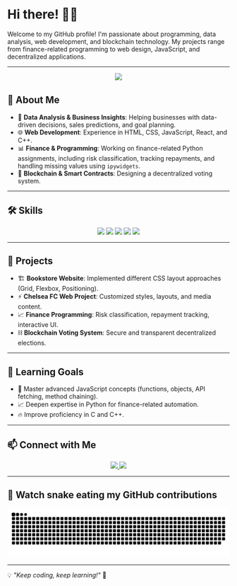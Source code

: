 # Hi there! 👋✨

Welcome to my GitHub profile! I'm passionate about programming, data analysis, web development, and blockchain technology. My projects range from finance-related programming to web design, JavaScript, and decentralized applications.

---

<p align="center">
  <img src="https://media.giphy.com/media/QTfX9Ejfra3ZmNxh6B/giphy.gif" width="200">
</p>

## 🚀 About Me
- 🔢 **Data Analysis & Business Insights**: Helping businesses with data-driven decisions, sales predictions, and goal planning.
- 🌐 **Web Development**: Experience in HTML, CSS, JavaScript, React, and C++.
- 📊 **Finance & Programming**: Working on finance-related Python assignments, including risk classification, tracking repayments, and handling missing values using `ipywidgets`.
- 🔗 **Blockchain & Smart Contracts**: Designing a decentralized voting system.


---

## 🛠️ Skills

<p align="center">
  <img src="https://img.shields.io/badge/-Python-3776AB?style=for-the-badge&logo=python&logoColor=white">
  <img src="https://img.shields.io/badge/-JavaScript-F7DF1E?style=for-the-badge&logo=javascript&logoColor=black">
  <img src="https://img.shields.io/badge/-React-61DAFB?style=for-the-badge&logo=react&logoColor=black">
  <img src="https://img.shields.io/badge/-C++-00599C?style=for-the-badge&logo=cplusplus&logoColor=white">
  <img src="https://img.shields.io/badge/-Blockchain-121D33?style=for-the-badge&logo=ethereum&logoColor=white">
</p>

---

## 📌 Projects
- 🏗 **Bookstore Website**: Implemented different CSS layout approaches (Grid, Flexbox, Positioning).
- ⚡ **Chelsea FC Web Project**: Customized styles, layouts, and media content.
- 📈 **Finance Programming**: Risk classification, repayment tracking, interactive UI.
- ⛓ **Blockchain Voting System**: Secure and transparent decentralized elections.

---

## 🎯 Learning Goals
- 🚀 Master advanced JavaScript concepts (functions, objects, API fetching, method chaining).
- 📈 Deepen expertise in Python for finance-related automation.
- 🔥 Improve proficiency in C and C++.

---

## 📫 Connect with Me
<p align="center">
  <a href="https://github.com/Aliyan-AA">
    <img src="https://img.shields.io/badge/GitHub-181717?style=for-the-badge&logo=github&logoColor=white">
  </a>
  <a href="(https://www.linkedin.com/in/aliyan-ahmad-1b1b89271/)">
    <img src="https://img.shields.io/badge/LinkedIn-0A66C2?style=for-the-badge&logo=linkedin&logoColor=white">
  </a>
</p>

---

## 🐍 Watch snake eating my GitHub contributions

![snake gif](https://github.com/Aliyan-AA/Aliyan-AA/blob/output/github-snake-dark.svg)

---

💡 *"Keep coding, keep learning!"* 🚀
